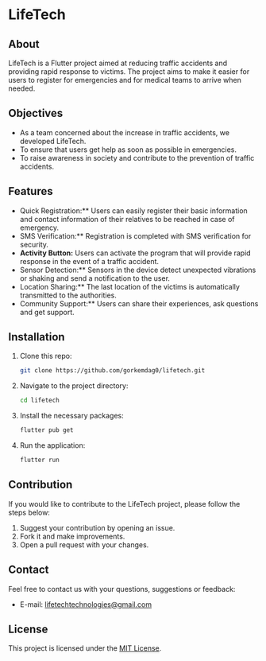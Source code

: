 # LifeTech

## About

LifeTech is a Flutter project aimed at reducing traffic accidents and providing rapid response to victims. The project aims to make it easier for users to register for emergencies and for medical teams to arrive when needed.

## Objectives

- As a team concerned about the increase in traffic accidents, we developed LifeTech.
- To ensure that users get help as soon as possible in emergencies.
- To raise awareness in society and contribute to the prevention of traffic accidents.

## Features

- Quick Registration:** Users can easily register their basic information and contact information of their relatives to be reached in case of emergency.
- SMS Verification:** Registration is completed with SMS verification for security.
- **Activity Button:** Users can activate the program that will provide rapid response in the event of a traffic accident.
- Sensor Detection:** Sensors in the device detect unexpected vibrations or shaking and send a notification to the user.
- Location Sharing:** The last location of the victims is automatically transmitted to the authorities.
- Community Support:** Users can share their experiences, ask questions and get support.

## Installation

1. Clone this repo:

    ```bash
    git clone https://github.com/gorkemdag0/lifetech.git
    ```

2. Navigate to the project directory:

    ```bash
   cd lifetech
    ```

3. Install the necessary packages:

   ```bash
   flutter pub get
    ```

4. Run the application:

    ```bash
    flutter run
    ```

## Contribution

If you would like to contribute to the LifeTech project, please follow the steps below:

1. Suggest your contribution by opening an issue.
2. Fork it and make improvements.
3. Open a pull request with your changes.

## Contact

Feel free to contact us with your questions, suggestions or feedback:

- E-mail: lifetechtechnologies@gmail.com

## License

This project is licensed under the [MIT License](LICENSE).